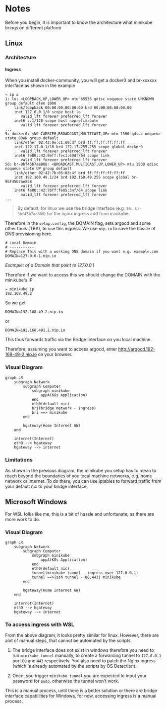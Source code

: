 # Notes
Before you begin, it is important to know the architecture what minikube brings on different platform


## Linux

### Architecture

#### Ingress
When you install docker-community, you will get a docker0 and br-xxxxxx interface as shown in the example

```
→ ip a
1: lo: <LOOPBACK,UP,LOWER_UP> mtu 65536 qdisc noqueue state UNKNOWN group default qlen 1000
    link/loopback 00:00:00:00:00:00 brd 00:00:00:00:00:00
    inet 127.0.0.1/8 scope host lo
       valid_lft forever preferred_lft forever
    inet6 ::1/128 scope host noprefixroute
       valid_lft forever preferred_lft forever
...
5: docker0: <NO-CARRIER,BROADCAST,MULTICAST,UP> mtu 1500 qdisc noqueue state DOWN group default
    link/ether 02:42:9e:c1:69:df brd ff:ff:ff:ff:ff:ff
    inet 172.17.0.1/16 brd 172.17.255.255 scope global docker0
       valid_lft forever preferred_lft forever
    inet6 fe80::42:9eff:fec1:69df/64 scope link
       valid_lft forever preferred_lft forever
56: br-9bf45b7ae888: <BROADCAST,MULTICAST,UP,LOWER_UP> mtu 1500 qdisc noqueue state UP group default
    link/ether 02:42:7b:05:03:4f brd ff:ff:ff:ff:ff:ff
    inet 192.168.49.1/24 brd 192.168.49.255 scope global br-9bf45b7ae888
       valid_lft forever preferred_lft forever
    inet6 fe80::42:7bff:fe05:34f/64 scope link
       valid_lft forever preferred_lft forever
...
```

> By default, for linux we use the bridge interface (e.g. `56: br-9bf45b7ae888`) for the nginx ingress add from minikube.

Therefore in the `setup.config`, the DOMAIN flag, sets argocd and some other tools (TBA), to use this ingress. We use `nip.io` to save the hassle of DNS
provisioning here. 

```
# Local Domain
# -----------
# Replace This with a working DNS domain if you want e.g. example.com
DOMAIN=127-0-0-1.nip.io
```
*Example: of a Domain that point to 127.0.0.1*


Therefore if we want to access this we should change the DOMAIN with the minikube's IP
```
→ minikube ip
192.168.49.2
```
So we get
```
DOMAIN=192-168-49-2.nip.io
```
or
```
DOMAIN=192.168.491.2.nip.io
```

This thus forwards traffic via the Bridge Interface on you local machine. 

Therefore, assuming you want to access argocd,  enter http://argocd.192-168-49-2.nip.io on your browser.

### Visual Diagram

```mermaid
graph LR
    subgraph Network
        subgraph Computer
            subgraph minikube
                appA(K8s Application)
            end
            eth0(default nic)
            bri(bridge network - ingress)
            bri ==> minikube
        end

        hgateway(Home Internet GW)
    end       

    internet(Internet)
    eth0 --> hgateway
    hgateway --> internet
```

### Limitations

As shown in the previous diagram, the minikube you setup has to mean to reach beyond the boundaries of you local machine networks, e.g. home network or internet. 
To do there, you can use iptables to forward traffic from your default nic to your bridge interface. 

## Microsoft Windows 

For WSL folks like me, this is a bit of hassle and unfortunate, as there are more work to do.

### Visual Diagram

```mermaid
graph LR
    subgraph Network
        subgraph Computer
            subgraph minikube
                appA(K8s Application)
            end
            eth0(default nic)
            tunnel(minikube tunnel - ingress over 127.0.0.1)
            tunnel ==>|ssh tunnel - 80,443| minikube
        end

        hgateway(Home Internet GW)
    end       

    internet(Internet)
    eth0 --> hgateway
    hgateway --> internet
```

### To access ingress with WSL

From the above diagram, it looks pretty similar for linux. However, there are alot of manual steps, that cannot be automated by the scripts. 

1. The bridge interface does not exist in windows therefore you need to run `minikube tunnel` manually, to create a forwarding tunnel to  `127.0.0.1` port `80` and `443` respectively. You also need to patch the Nginx ingress (which is already automated by the scripts by OS Detection). 

2. Once, you trigger `minikube tunnel` you are expected to input your password for `sudo`, otherwise the tunnel won't work. 

This is a manual process, until there is a better solution or there are bridge interface capabilities for Windows, for now, accessing ingress is a manual process.
